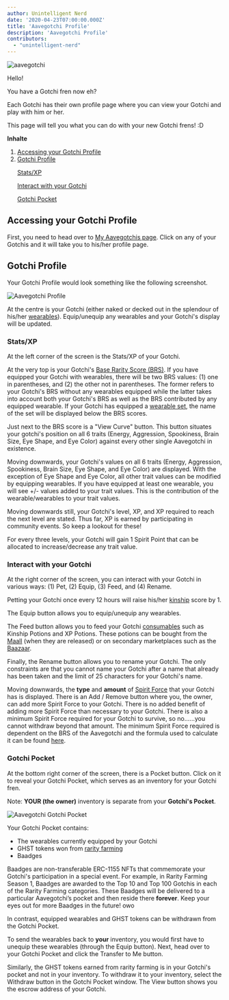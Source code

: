 ```yaml
---
author: Unintelligent Nerd
date: '2020-04-23T07:00:00.000Z'
title: 'Aavegotchi Profile'
description: 'Aavegotchi Profile'
contributors:
  - "unintelligent-nerd"
---
```


<div class="headerImageContainer">
<img class="headerImage" src="/aavegotchi-profile/aavegotchi.png" alt="aavegotchi" />
<p class="headerImageText">Hello!</p>
</div>

You have a Gotchi fren now eh?

Each Gotchi has their own profile page where you can view your Gotchi and play with him or her.

This page will tell you what you can do with your new Gotchi frens! :D

<div class="contentsBox">

**Inhalte**

<ol>
<li><a href=#accessing-your-gotchi-profile>Accessing your Gotchi Profile</a></li>
<li><a href=#gotchi-profile>Gotchi Profile</a></li>
<p><a href=#stats-xp>Stats/XP</a></p>
<p><a href=#interact-with-your-gotchi>Interact with your Gotchi</a></p>
<p><a href=#gotchi-pocket>Gotchi Pocket</a></p>
</ol>

</div>

## Accessing your Gotchi Profile

First, you need to head over to [My Aavegotchis page](https://aavegotchi.com/aavegotchis). Click on any of your Gotchis and it will take you to his/her profile page.

## Gotchi Profile

Your Gotchi Profile would look something like the following screenshot.

<img class = "bodyImage" src = "/aavegotchi-profile/aavegotchi-profile.png" alt = "Aavegotchi Profile" />

At the centre is your Gotchi (either naked or decked out in the splendour of his/her [wearables](/wearables)). Equip/unequip any wearables and your Gotchi's display will be updated.

### Stats/XP

At the left corner of the screen is the Stats/XP of your Gotchi.

At the very top is your Gotchi's [Base Rarity Score (BRS)](/rarity-farming#base-rarity-score). If you have equipped your Gotchi with wearables, there will be two BRS values: (1) one in parentheses, and (2) the other not in parentheses. The former refers to your Gotchi's BRS without any wearables equipped while the latter takes into account both your Gotchi's BRS as well as the BRS contributed by any equipped wearable. If your Gotchi has equipped a [wearable set](/sets), the name of the set will be displayed below the BRS scores.

Just next to the BRS score is a "View Curve" button. This button situates your gotchi's position on all 6 traits (Energy, Aggression, Spookiness, Brain Size, Eye Shape, and Eye Color) against every other single Aavegotchi in existence.

Moving downwards, your Gotchi's values on all 6 traits (Energy, Aggression, Spookiness, Brain Size, Eye Shape, and Eye Color) are displayed. With the exception of Eye Shape and Eye Color, all other trait values can be modified by equipping wearables. If you have equipped at least one wearable, you will see +/- values added to your trait values. This is the contribution of the wearable/wearables to your trait values.

Moving downwards still, your Gotchi's level, XP, and XP required to reach the next level are stated. Thus far, XP is earned by participating in community events. So keep a lookout for these!

For every three levels, your Gotchi will gain 1 Spirit Point that can be allocated to increase/decrease any trait value.

### Interact with your Gotchi

At the right corner of the screen, you can interact with your Gotchi in various ways: (1) Pet, (2) Equip, (3) Feed, and (4) Rename.

Petting your Gotchi once every 12 hours will raise his/her [kinship](/traits#kinship) score by 1.

The Equip button allows you to equip/unequip any wearables.

The Feed button allows you to feed your Gotchi [consumables](/wearables#consumables) such as Kinship Potions and XP Potions. These potions can be bought from the [Maall](/maall) (when they are released) or on secondary marketplaces such as the [Baazaar](/baazaar).

Finally, the Rename button allows you to rename your Gotchi. The only constraints are that you cannot name your Gotchi after a name that already has been taken and the limit of 25 characters for your Gotchi's name.

Moving downwards, the **type** and **amount** of [Spirit Force](/glossary#spirit-force) that your Gotchi has is displayed. There is an Add / Remove button where you, the owner, can add more Spirit Force to your Gotchi. There is no added benefit of adding more Spirit Force than necessary to your Gotchi. There is also a minimum Spirit Force required for your Gotchi to survive, so no......you cannot withdraw beyond that amount. The minimum Spirit Force required is dependent on the BRS of the Aavegotchi and the formula used to calculate it can be found [here](/portals#claiming-an-aavegotchi).

### Gotchi Pocket

At the bottom right corner of the screen, there is a Pocket button. Click on it to reveal your Gotchi Pocket, which serves as an inventory for your Gotchi fren.

Note: **YOUR (the owner)** inventory is separate from your **Gotchi's Pocket**.

<img class = "bodyImage" src = "/aavegotchi-profile/aavegotchi-gotchi-pocket.png" alt = "Aavegotchi Gotchi Pocket" />

Your Gotchi Pocket contains:

* The wearables currently equipped by your Gotchi
* GHST tokens won from [rarity farming](/rarity-farming)
* Baadges

Baadges are non-transferable ERC-1155 NFTs that commemorate your Gotchi's participation in a special event. For example, in Rarity Farming Season 1, Baadges are awarded to the Top 10 and Top 100 Gotchis in each of the Rarity Farming categories. These Baadges will be delivered to a particular Aavegotchi’s pocket and then reside there **forever**. Keep your eyes out for more Baadges in the future! owo

In contrast, equipped wearables and GHST tokens can be withdrawn from the Gotchi Pocket.

To send the wearables back to **your** inventory, you would first have to unequip these wearables (through the Equip button). Next, head over to your Gotchi Pocket and click the Transfer to Me button.

Similarly, the GHST tokens earned from rarity farming is in your Gotchi's pocket and not in your inventory. To withdraw it to your inventory, select the Withdraw button in the Gotchi Pocket window. The View button shows you the escrow address of your Gotchi.

